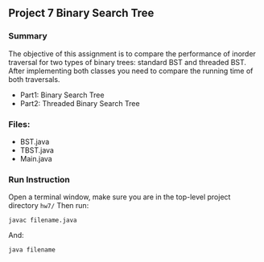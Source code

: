 ## Project 7 Binary Search Tree
### Summary
The objective of this assignment is to compare the performance of inorder traversal for two types of binary trees: standard BST and threaded BST. After implementing both classes you need to compare the running time of both traversals.
- Part1: Binary Search Tree
- Part2: Threaded Binary Search Tree
### Files:
- BST.java
- TBST.java
- Main.java
### Run Instruction
Open a terminal window, make sure you are in the top-level project directory `hw7/` Then run:

```javac filename.java```

And:

```java filename```
